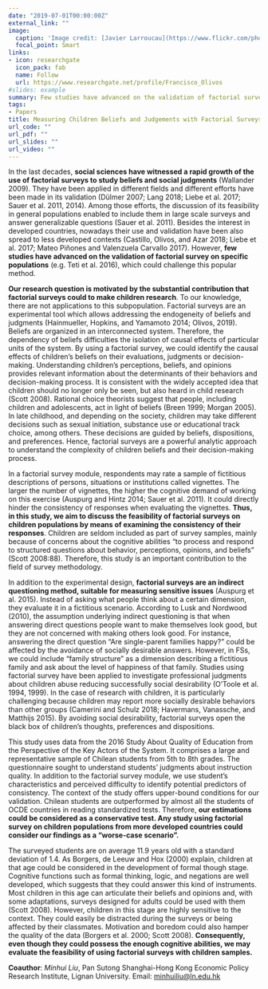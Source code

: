 ```yaml
---
date: "2019-07-01T00:00:00Z"
external_link: ""
image:
  caption: 'Image credit: [Javier Larroucau](https://www.flickr.com/photos/101226024@N05/9784983475/in/photolist-nPvfen-o6Zxei-2bJh59Y-fUEAFD-kTYRL6-o4XdiQ-2G26F4-2bJh5df-o6G8X8-TGEGAq-penDbL-nPw9Sr-2bJh5gm-3Ubgw-8UBpE3-P59dzv-TGEGrC-eWLP1U-T1e5bA-25FVJnQ-Lj34fm-28rVhcp-9GctuU-88Go8X-2bJh58L-o6TKvG-nPv4js-eWzjye-2cqCEk3-nPvbaE-9G9xSv-nPv99N-2FSYPV-87C8RN-eWLGRN-eWzmoc-eWznJg-HS1osK-eWzjJD-dMS9mE-o6TM8Q-2bJh5bG-ztjTgm-6mbyH8-28rVhLR-nPw5ei-o6ZLmv-o6SXi3-dm1Ajy-28nwMMs)'
  focal_point: Smart
links:
- icon: researchgate
  icon_pack: fab
  name: Follow
  url: https://www.researchgate.net/profile/Francisco_Olivos
#slides: example
summary: Few studies have advanced on the validation of factorial survey on specific populations. In this study, we aim to discuss the feasibility of factorial surveys on children populations by means of examining the consistency of their responses.
tags:
- Papers
title: Measuring Children Beliefs and Judgements with Factorial Surveys
url_code: ""
url_pdf: ""
url_slides: ""
url_video: ""
---
```



In the last decades, **social sciences have witnessed a rapid growth of the use of factorial surveys to study beliefs and social judgments** (Wallander 2009). They have been applied in different fields and different efforts have been made in its validation (Dülmer 2007; Lang 2018; Liebe et al. 2017; Sauer et al. 2011, 2014). Among those efforts, the discussion of its feasibility in general populations enabled to include them in large scale surveys and answer generalizable questions (Sauer et al. 2011). Besides the interest in developed countries, nowadays their use and validation have been also spread to less developed contexts (Castillo, Olivos, and Azar 2018; Liebe et al. 2017; Mateo Piñones and Valenzuela Carvallo 2017). However, **few studies have advanced on the validation of factorial survey on specific populations** (e.g. Teti et al. 2016), which could challenge this popular method.

**Our research question is motivated by the substantial contribution that factorial surveys could to make children research**. To our knowledge, there are not applications to this subpopulation. Factorial surveys are an experimental tool which allows addressing the endogeneity of beliefs and judgments (Hainmueller, Hopkins, and Yamamoto 2014; Olivos, 2019). Beliefs are organized in an interconnected system. Therefore, the dependency of beliefs difficulties the isolation of causal effects of particular units of the system. By using a factorial survey, we could identify the causal effects of children’s beliefs on their evaluations, judgments or decision-making. Understanding children’s perceptions, beliefs, and opinions provides relevant information about the determinants of their behaviors and decision-making process. It is consistent with the widely accepted idea that children should no longer only be seen, but also heard in child research (Scott 2008). Rational choice theorists suggest that people, including children and adolescents, act in light of beliefs (Breen 1999; Morgan 2005). In late childhood, and depending on the society, children may take different decisions such as sexual initiation, substance use or educational track choice, among others. These decisions are guided by beliefs, dispositions, and preferences. Hence, factorial surveys are a powerful analytic approach to understand the complexity of children beliefs and their decision-making process.  

In a factorial survey module, respondents may rate a sample of fictitious descriptions of persons, situations or institutions called vignettes. The larger the number of vignettes, the higher the cognitive demand of working on this exercise (Auspurg and Hintz 2014; Sauer et al. 2011). It could directly hinder the consistency of responses when evaluating the vignettes. **Thus, in this study, we aim to discuss the feasibility of factorial surveys on children populations by means of examining the consistency of their responses**. Children are seldom included as part of survey samples, mainly because of concerns about the cognitive abilities “to process and respond to structured questions about behavior, perceptions, opinions, and beliefs” (Scott 2008:88). Therefore, this study is an important contribution to the field of survey methodology. 

In addition to the experimental design, **factorial surveys are an indirect questioning method, suitable for measuring sensitive issues** (Auspurg et al. 2015). Instead of asking what people think about a certain dimension, they evaluate it in a fictitious scenario. According to Lusk and Nordwood (2010), the assumption underlying indirect questioning is that when answering direct questions people want to make themselves look good, but they are not concerned with making others look good. For instance, answering the direct question “Are single-parent families happy?” could be affected by the avoidance of socially desirable answers. However, in FSs, we could include “family structure” as a dimension describing a fictitious family and ask about the level of happiness of that family. Studies using factorial survey have been applied to investigate professional judgments about children abuse reducing successfully social desirability (O’Toole et al. 1994, 1999). In the case of research with children, it is particularly challenging because children may report more socially desirable behaviors than other groups (Camerini and Schulz 2018; Havermans, Vanassche, and Matthijs 2015).  By avoiding social desirability, factorial surveys open the black box of children’s thoughts, preferences and dispositions.  

This study uses data from the 2016 Study About Quality of Education from the Perspective of the Key Actors of the System. It comprises a large and representative sample of Chilean students from 5th to 8th grades. The questionnaire sought to understand students’ judgments about instruction quality. In addition to the factorial survey module, we use student’s characteristics and perceived difficulty to identify potential predictors of consistency. The context of the study offers upper-bound conditions for our validation. Chilean students are outperformed by almost all the students of OCDE countries in reading standardized tests. Therefore, **our estimations could be considered as a conservative test. Any study using factorial survey on children populations from more developed countries could consider our findings as a “worse-case scenario”.**

The surveyed students are on average 11.9 years old with a standard deviation of 1.4. As Borgers, de Leeuw and Hox (2000) explain, children at that age could be considered in the development of formal though stage. Cognitive functions such as formal thinking, logic, and negations are well developed, which suggests that they could answer this kind of instruments. Most children in this age can articulate their beliefs and opinions and, with some adaptations, surveys designed for adults could be used with them (Scott 2008). However, children in this stage are highly sensitive to the context. They could easily be distracted during the surveys or being affected by their classmates. Motivation and boredom could also hamper the quality of the data (Borgers et al. 2000; Scott 2008). **Consequently, even though they could possess the enough cognitive abilities, we may evaluate the feasibility of using factorial surveys with children samples.** 

**Coauthor**: *Minhui Liu*, Pan Sutong Shanghai-Hong Kong Economic Policy Research Institute, Lignan University. Email: minhuiliu@ln.edu.hk